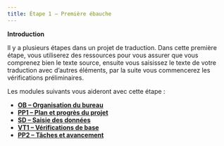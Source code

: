 ```yaml
---
title: Étape 1 – Première ébauche
---
```

**Introduction**

Il y a plusieurs étapes dans un projet de traduction. Dans cette première étape, vous utiliserez des ressources pour vous assurer que vous comprenez bien le texte source, ensuite vous saisissez le texte de votre traduction avec d’autres éléments, par la suite vous commencerez les vérifications préliminaires.

Les modules suivants vous aideront avec cette étape :

-   [**OB – Organisation du bureau**](2.OD.md)
-   [**PP1 – Plan et progrès du projet**](3.PP1.md) 
-   [**SD – Saisie des données**](4.KD.md)
-   [**VT1 – Vérifications de base**](5.BC1.md)
-   [**PP2 – Tâches et avancement**](6.PP2.md)
